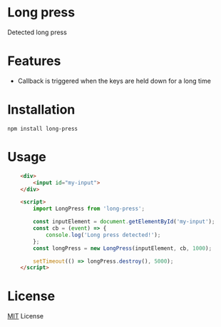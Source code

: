 # Long press

Detected long press

# Features

- Сallback is triggered when the keys are held down for a long time

# Installation

    npm install long-press

# Usage
```html
    <div>
        <input id="my-input">
    </div>

    <script>
        import LongPress from 'long-press';

        const inputElement = document.getElementById('my-input');
        const cb = (event) => {
            console.log('Long press detected!');
        };
        const longPress = new LongPress(inputElement, cb, 1000);

        setTimeout(() => longPress.destroy(), 5000);
    </script>
```
# License

<a href="https://github.com/Kutuzovska/long-press/LICENSE">MIT</a> License
